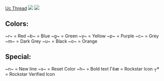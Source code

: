 [Uc Thread](https://www.unknowncheats.me/forum/grand-theft-auto-v/503226-outfit-renamer-1-60-external.html)
![](https://cdn.discordapp.com/attachments/798256869583093821/986742108700409946/1.png)
![](https://cdn.discordapp.com/attachments/798256869583093821/986742109044359258/2.png)
## Colors:
\~r\~ = Red
\~b\~ = Blue
\~g\~ = Green
\~y\~ = Yellow
\~p\~ = Purple
\~c\~ = Grey
\~m\~ = Dark Grey
\~u\~ = Black
\~o\~ = Orange

## Special:
\~n\~ = New line
\~s\~ = Reset Color
\~h\~ = Bold text
Γêæ = Rockstar Icon
┬ª = Rockstar Verified Icon
